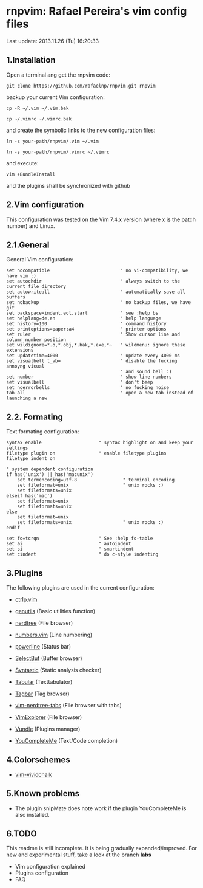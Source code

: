

rnpvim: Rafael Pereira's vim config files
==============================

Last update: 2013.11.26 (Tu) 16:20:33

1.Installation
-------------------

Open a terminal ang get the rnpvim code:

`git clone https://github.com/rafaelnp/rnpvim.git rnpvim`

backup your current Vim configuration:

`cp -R ~/.vim ~/.vim.bak`

`cp ~/.vimrc ~/.vimrc.bak`

and create the symbolic links to the new configuration files:

`ln -s your-path/rnpvim/.vim ~/.vim`

`ln -s your-path/rnpvim/.vimrc ~/.vimrc`

and execute:

`vim +BundleInstall`

and the plugins shall be synchronized with github


2.Vim configuration
----------------

This configuration was tested on the Vim 7.4.x version (where x is the patch number) and Linux.

2.1.General
----------------

General Vim  configuration:

    set nocompatible                          " no vi-compatibility, we have vim :)
    set autochdir                             " always switch to the current file directory
    set autowriteall                          " automatically save all buffers
    set nobackup                              " no backup files, we have git
    set backspace=indent,eol,start            " see :help bs
    set helplang=de,en                        " help language
    set history=100                           " command history
    set printoptions=paper:a4                 " printer options
    set ruler                                 " Show cursor line and column number position
    set wildignore=*.o,*.obj,*.bak,*.exe,*~   " wildmenu: ignore these extensions
    set updatetime=4000                       " update every 4000 ms
    set visualbell t_vb=                      " disable the fucking annoyng visual
                                              " and sound bell :)
    set number                                " show line numbers
    set visualbell                            " don't beep
    set noerrorbells                          " no fucking noise
    tab all                                   " open a new tab instead of launching a new


2.2. Formating
----------------

Text formating configuration:

    syntax enable                     " syntax highlight on and keep your settings
    filetype plugin on                " enable filetype plugins
    filetype indent on

    " system dependent configuration
    if has('unix') || has('macunix')
        set termencoding=utf-8                 " terminal encoding
        set fileformat=unix                    " unix rocks :)
        set fileformats=unix
    elseif has('mac')
        set fileformat=unix
        set fileformats=unix
    else
        set fileformat=unix
        set fileformats=unix                   " unix rocks :)
    endif

    set fo=tcrqn                      " See :help fo-table
    set ai                            " autoindent
    set si                            " smartindent
    set cindent                       " do c-style indenting

3.Plugins
----------

The following plugins are used in the current configuration:

* [ctrlp.vim][1]
* [genutils][2] (Basic utilities function)
* [nerdtree][3] (File browser)
* [numbers.vim][4] (Line numbering)
* [powerline][5] (Status bar)
* [SelectBuf][6] (Buffer browser)
* [Syntastic][7] (Static analysis checker)
* [Tabular][8] (Texttabulator)
* [Tagbar][9] (Tag browser)
* [vim-nerdtree-tabs][10] (File browser with tabs)
* [VimExplorer][11] (File browser)
* [Vundle][12] (Plugins manager)
* [YouCompleteMe][13] (Text/Code completion)


  [1]:   https://github.com/kien/ctrlp.vim                    "ctrl.vim"
  [2]:   https://github.com/                                        "Yahoo Search"
  [3]:   https://github.com/scrooloose/nerdtree.git       "nerdtree"
  [4]:   https://github.com/myusuf3/numbers.vim        "numbers.vim"
  [5]:   https://github.com/Lokaltog/powerline              "powerline"
  [6]:   https://github.com/vim-scripts/SelectBuf         "SelectBuf"
  [7]:   https://github.com/scrooloose/syntastic          "Syntastic"
  [8]:   https://github.com/godlygeek/tabular.git           "Tabular"
  [9]:   https://github.com/jistr/vim-nerdtree-tabs.git     "vim-nerdtree-tabs"
  [10]:  https://github.com/
  [11]:  https://github.com/
  [12]:  https://github.com/gmarik/vundle                     "Vundle"
  [13]:  https://github.com/                                         "YouCompleteMe"

4.Colorschemes
---------------

* [vim-vividchalk][14]

  [14]:   https://github.com/tpope/vim-vividchalk.git                    "vim-vividchalk"


5.Known problems
---------------

* The plugin snipMate does note work if the plugin YouCompleteMe is also installed.

6.TODO
---------------

This readme is still incomplete. It is being gradually expanded/improved.
For new and experimental stuff, take a look at the branch **labs**

* Vim configuration explained
* Plugins configuration
* FAQ
